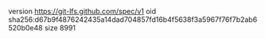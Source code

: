 version https://git-lfs.github.com/spec/v1
oid sha256:d67b9f4876242435a14dad704857fd16b4f5638f3a5967f76f7b2ab6520b0e48
size 8991
